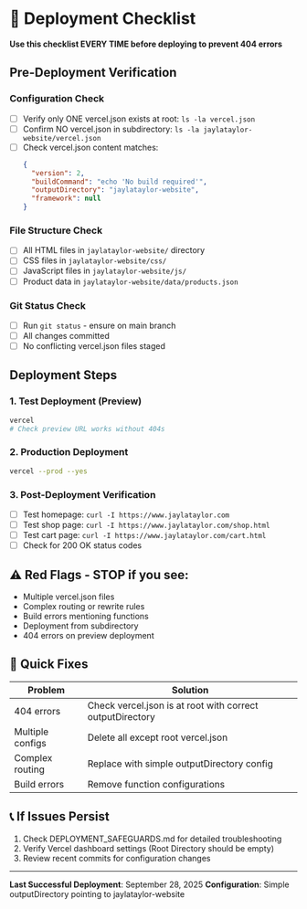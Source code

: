 # 🚀 Deployment Checklist

**Use this checklist EVERY TIME before deploying to prevent 404 errors**

## Pre-Deployment Verification

### Configuration Check
- [ ] Verify only ONE vercel.json exists at root: `ls -la vercel.json`
- [ ] Confirm NO vercel.json in subdirectory: `ls -la jaylataylor-website/vercel.json`
- [ ] Check vercel.json content matches:
  ```json
  {
    "version": 2,
    "buildCommand": "echo 'No build required'",
    "outputDirectory": "jaylataylor-website",
    "framework": null
  }
  ```

### File Structure Check
- [ ] All HTML files in `jaylataylor-website/` directory
- [ ] CSS files in `jaylataylor-website/css/`
- [ ] JavaScript files in `jaylataylor-website/js/`
- [ ] Product data in `jaylataylor-website/data/products.json`

### Git Status Check
- [ ] Run `git status` - ensure on main branch
- [ ] All changes committed
- [ ] No conflicting vercel.json files staged

## Deployment Steps

### 1. Test Deployment (Preview)
```bash
vercel
# Check preview URL works without 404s
```

### 2. Production Deployment
```bash
vercel --prod --yes
```

### 3. Post-Deployment Verification
- [ ] Test homepage: `curl -I https://www.jaylataylor.com`
- [ ] Test shop page: `curl -I https://www.jaylataylor.com/shop.html`
- [ ] Test cart page: `curl -I https://www.jaylataylor.com/cart.html`
- [ ] Check for 200 OK status codes

## ⚠️ Red Flags - STOP if you see:

- Multiple vercel.json files
- Complex routing or rewrite rules
- Build errors mentioning functions
- Deployment from subdirectory
- 404 errors on preview deployment

## 🔧 Quick Fixes

| Problem | Solution |
|---------|----------|
| 404 errors | Check vercel.json is at root with correct outputDirectory |
| Multiple configs | Delete all except root vercel.json |
| Complex routing | Replace with simple outputDirectory config |
| Build errors | Remove function configurations |

## 📞 If Issues Persist

1. Check DEPLOYMENT_SAFEGUARDS.md for detailed troubleshooting
2. Verify Vercel dashboard settings (Root Directory should be empty)
3. Review recent commits for configuration changes

---

**Last Successful Deployment**: September 28, 2025
**Configuration**: Simple outputDirectory pointing to jaylataylor-website